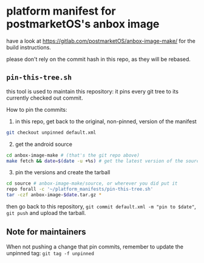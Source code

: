 
# platform manifest for postmarketOS's anbox image

have a look at https://gitlab.com/postmarketOS/anbox-image-make/
for the build instructions.

please don't rely on the commit hash in this repo, as they will be
rebased.

## `pin-this-tree.sh`

this tool is used to maintain this repository: it pins every git tree
to its currently checked out commit.

How to pin the commits:

1. in this repo, get back to the original, non-pinned,
   version of the manifest
```sh
git checkout unpinned default.xml
```

2. get the android source
```sh
cd anbox-image-make # (that's the git repo above)
make fetch && date=$(date -u +%s) # get the latest version of the source
```

3. pin the versions and create the tarball
```sh
cd source # anbox-image-make/source, or wherever you did put it
repo forall -c '~/platform_manifests/pin-this-tree.sh'
tar -czf anbox-image-$date.tar.gz *
```

then go back to this repository, `git commit default.xml -m "pin to $date"`, `git push` and upload the tarball.

## Note for maintainers

When not pushing a change that pin commits, remember to update the unpinned tag: `git tag -f unpinned`
